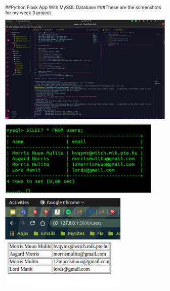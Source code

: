 ##Python Flask App With MySQL Database
###These are the screenshots for my week 3 project

![Screenshot1](https://github.com/MorrisMuuoMulitu/LuxAcademy/blob/main/tasks/week3/Screenshot%20from%202021-08-08%2013-39-12.png)

![Screenshot2](https://github.com/MorrisMuuoMulitu/LuxAcademy/blob/main/tasks/week3/Screenshot%20from%202021-08-08%2013-37-54.png)

![Screenshot3](https://github.com/MorrisMuuoMulitu/LuxAcademy/blob/main/tasks/week3/Screenshot%20from%202021-08-08%2013-37-18.png)
